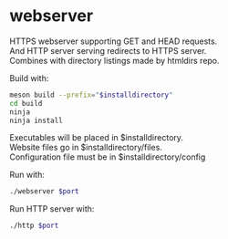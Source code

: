 # webserver
HTTPS webserver supporting GET and HEAD requests.  
And HTTP server serving redirects to HTTPS server.  
Combines with directory listings made by htmldirs repo.

Build with:
```bash
meson build --prefix="$installdirectory"
cd build
ninja
ninja install
```

Executables will be placed in $installdirectory.  
Website files go in $installdirectory/files.  
Configuration file must be in $installdirectory/config

Run with:
```bash
./webserver $port
```
Run HTTP server with:
```bash
./http $port
```
